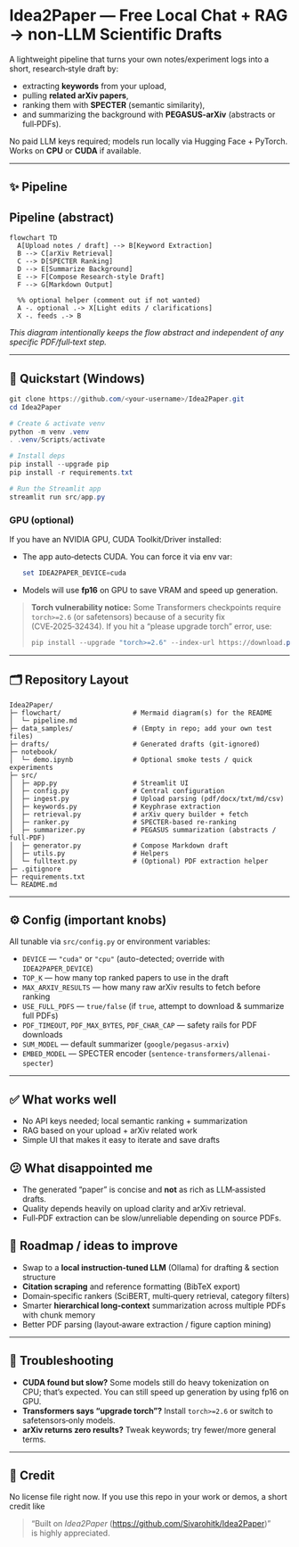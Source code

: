 
# Idea2Paper — Free Local Chat + RAG → non‑LLM Scientific Drafts

A lightweight pipeline that turns your own notes/experiment logs into a short, research‑style draft by:
- extracting **keywords** from your upload,
- pulling **related arXiv papers**,
- ranking them with **SPECTER** (semantic similarity),
- and summarizing the background with **PEGASUS‑arXiv** (abstracts or full‑PDFs).

No paid LLM keys required; models run locally via Hugging Face + PyTorch. Works on **CPU** or **CUDA** if available.

---

## ✨ Pipeline

## Pipeline (abstract)

```mermaid
flowchart TD
  A[Upload notes / draft] --> B[Keyword Extraction]
  B --> C[arXiv Retrieval]
  C --> D[SPECTER Ranking]
  D --> E[Summarize Background]
  E --> F[Compose Research-style Draft]
  F --> G[Markdown Output]

  %% optional helper (comment out if not wanted)
  A -. optional .-> X[Light edits / clarifications]
  X -. feeds .-> B
```

*This diagram intentionally keeps the flow abstract and independent of any specific PDF/full‑text step.*

---

## 🚀 Quickstart (Windows)

```powershell
git clone https://github.com/<your-username>/Idea2Paper.git
cd Idea2Paper

# Create & activate venv
python -m venv .venv
. .venv/Scripts/activate

# Install deps
pip install --upgrade pip
pip install -r requirements.txt

# Run the Streamlit app
streamlit run src/app.py
```

### GPU (optional)
If you have an NVIDIA GPU, CUDA Toolkit/Driver installed:
- The app auto‑detects CUDA. You can force it via env var:
  ```powershell
  set IDEA2PAPER_DEVICE=cuda
  ```
- Models will use **fp16** on GPU to save VRAM and speed up generation.

> **Torch vulnerability notice:** Some Transformers checkpoints require `torch>=2.6` (or safetensors) because of a security fix (CVE‑2025‑32434). If you hit a “please upgrade torch” error, use:
> ```powershell
> pip install --upgrade "torch>=2.6" --index-url https://download.pytorch.org/whl/cu121  # choose cu version to match your CUDA
> ```

---

## 🗂️ Repository Layout

```
Idea2Paper/
├─ flowchart/                  # Mermaid diagram(s) for the README
│  └─ pipeline.md
├─ data_samples/               # (Empty in repo; add your own test files) 
├─ drafts/                     # Generated drafts (git-ignored)
├─ notebook/
│  └─ demo.ipynb               # Optional smoke tests / quick experiments
├─ src/
│  ├─ app.py                   # Streamlit UI
│  ├─ config.py                # Central configuration
│  ├─ ingest.py                # Upload parsing (pdf/docx/txt/md/csv)
│  ├─ keywords.py              # Keyphrase extraction
│  ├─ retrieval.py             # arXiv query builder + fetch
│  ├─ ranker.py                # SPECTER-based re-ranking
│  ├─ summarizer.py            # PEGASUS summarization (abstracts / full-PDF)
│  ├─ generator.py             # Compose Markdown draft
│  ├─ utils.py                 # Helpers
│  └─ fulltext.py              # (Optional) PDF extraction helper
├─ .gitignore
├─ requirements.txt
└─ README.md
```

---

## ⚙️ Config (important knobs)

All tunable via `src/config.py` or environment variables:

- `DEVICE` — `"cuda"` or `"cpu"` (auto-detected; override with `IDEA2PAPER_DEVICE`)
- `TOP_K` — how many top ranked papers to use in the draft
- `MAX_ARXIV_RESULTS` — how many raw arXiv results to fetch before ranking
- `USE_FULL_PDFS` — `true/false` (if `true`, attempt to download & summarize full PDFs)
- `PDF_TIMEOUT`, `PDF_MAX_BYTES`, `PDF_CHAR_CAP` — safety rails for PDF downloads
- `SUM_MODEL` — default summarizer (`google/pegasus-arxiv`)
- `EMBED_MODEL` — SPECTER encoder (`sentence-transformers/allenai-specter`)

---

## ✅ What works well

- No API keys needed; local semantic ranking + summarization
- RAG based on your upload + arXiv related work
- Simple UI that makes it easy to iterate and save drafts

## 😕 What disappointed me

- The generated “paper” is concise and **not** as rich as LLM‑assisted drafts.
- Quality depends heavily on upload clarity and arXiv retrieval.
- Full‑PDF extraction can be slow/unreliable depending on source PDFs.

## 🧭 Roadmap / ideas to improve

- Swap to a **local instruction‑tuned LLM** (Ollama) for drafting & section structure
- **Citation scraping** and reference formatting (BibTeX export)
- Domain‑specific rankers (SciBERT, multi‑query retrieval, category filters)
- Smarter **hierarchical long‑context** summarization across multiple PDFs with chunk memory
- Better PDF parsing (layout‑aware extraction / figure caption mining)

---

## 🧰 Troubleshooting

- **CUDA found but slow?** Some models still do heavy tokenization on CPU; that’s expected. You can still speed up generation by using fp16 on GPU.
- **Transformers says “upgrade torch”?** Install `torch>=2.6` or switch to safetensors‑only models.
- **arXiv returns zero results?** Tweak keywords; try fewer/more general terms.

---

## 🤝 Credit

No license file right now. If you use this repo in your work or demos, a short credit like
> “Built on *Idea2Paper* (https://github.com/Sivarohitk/Idea2Paper)”  
is highly appreciated.
